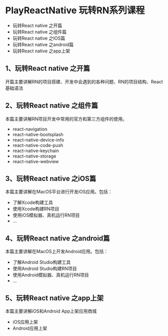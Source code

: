 # PlayReactNative 玩转RN系列课程
 - 玩转React native 之开篇
 - 玩转React native 之组件篇
 - 玩转React native 之IOS篇
 - 玩转React native 之android篇
 - 玩转React native 之app上架
## 1、玩转React native 之开篇
开篇主要讲解RN的项目搭建、开发中会遇到的各种问题、RN的项目结构、React基础语法
## 2、玩转React native 之组件篇
本篇主要讲解RN项目开发中常用的官方和第三方组件的使用。
 - react-navigation
 - react-native-bootsplash
 - react-native-device-info
 - react-native-code-push
 - react-native-keychain
 - react-native-storage
 - react-native-webview
## 3、玩转React native 之iOS篇
本篇主要讲解在MacOS平台进行开发iOS应用。包括：
 - 了解Xcode构建工具
 - 使用Xcode构建RN项目
 - 使用iOS模拟器、真机运行RN项目
 - ...
## 4、玩转React native 之android篇
本篇主要讲解在MacOS上开发Android应用。包括：
 - 了解Android Studio构建工具
 - 使用Android Studio构建RN项目
 - 使用Android模拟器、真机运行RN项目
 - ... 
## 5、玩转React native 之app上架
本篇主要讲解iOS和Android App上架应用商城
 - iOS应用上架
 - Android应用上架
